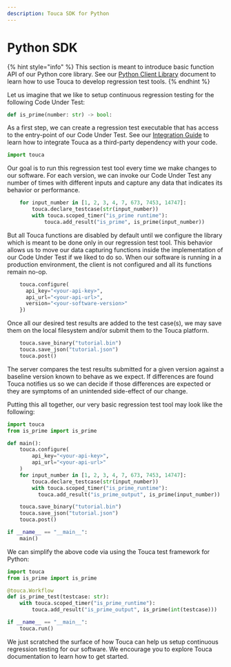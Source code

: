 ```yaml
---
description: Touca SDK for Python
---
```


# Python SDK

{% hint style="info" %}
This section is meant to introduce basic function API of our Python core library. See  our [Python Client Library](./) document to learn how to use Touca to develop regression test tools.
{% endhint %}

Let us imagine that we like to setup continuous regression testing for the following Code Under Test:

```python
def is_prime(number: str) -> bool:
```

As a first step, we can create a regression test executable that has access to the entry-point of our Code Under Test. See our [Integration Guide](docs/Integration.md) to learn how to integrate Touca as a third-party dependency with your code.

```python
import touca
```

Our goal is to run this regression test tool every time we make changes to our software. For each version, we can invoke our Code Under Test any number of times with different inputs and capture any data that indicates its behavior or performance.

```python
    for input_number in [1, 2, 3, 4, 7, 673, 7453, 14747]:
        touca.declare_testcase(str(input_number))
        with touca.scoped_timer("is_prime runtime"):
            touca.add_result("is_prime", is_prime(input_number))
```

But all Touca functions are disabled by default until we configure the library which is meant to be done only in our regression test tool. This behavior allows us to move our data capturing functions inside the implementation of our Code Under Test if we liked to do so. When our software is running in a production environment, the client is not configured and all its functions remain no-op.

```python
    touca.configure(
      api_key="<your-api-key>",
      api_url="<your-api-url>",
      version="<your-software-version>"
    })
```

Once all our desired test results are added to the test case\(s\), we may save them on the local filesystem and/or submit them to the Touca platform.

```python
    touca.save_binary("tutorial.bin")
    touca.save_json("tutorial.json")
    touca.post()
```

The server compares the test results submitted for a given version against a baseline version known to behave as we expect. If differences are found Touca notifies us so we can decide if those differences are expected or they are symptoms of an unintended side-effect of our change.

Putting this all together, our very basic regression test tool may look like the following:

```python
import touca
from is_prime import is_prime

def main():
    touca.configure(
        api_key="<your-api-key>",
        api_url="<your-api-url>"
    )
    for input_number in [1, 2, 3, 4, 7, 673, 7453, 14747]:
        touca.declare_testcase(str(input_number))
        with touca.scoped_timer("is_prime_runtime"):
          touca.add_result("is_prime_output", is_prime(input_number))

    touca.save_binary("tutorial.bin")
    touca.save_json("tutorial.json")
    touca.post()

if __name__ == "__main__":
    main()
```

We can simplify the above code via using the Touca test framework for Python:

```python
import touca
from is_prime import is_prime

@touca.Workflow
def is_prime_test(testcase: str):
    with touca.scoped_timer("is_prime_runtime"):
        touca.add_result("is_prime_output", is_prime(int(testcase)))

if __name__ == "__main__":
    touca.run()
```

We just scratched the surface of how Touca can help us setup continuous regression testing for our software. We encourage you to explore Touca documentation to learn how to get started.
